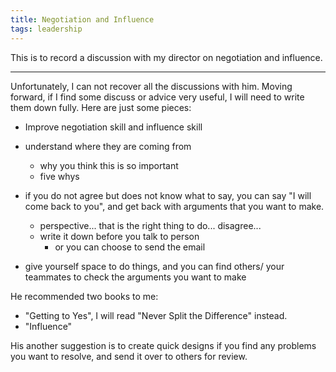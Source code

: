 ```yaml
---
title: Negotiation and Influence
tags: leadership
---
```


This is to record a discussion with my director on negotiation and influence.

<!--more-->

---

Unfortunately, I can not recover all the discussions with him. 
Moving forward, if I find some discuss or advice very useful, I will need to write them down fully.
Here are just some pieces:

- Improve negotiation skill and influence skill

- understand where they are coming from
    - why you think this is so important
    - five whys

- if you do not agree but does not know what to say, you can say "I will come back to you", and get back with arguments that you want to make. 
    - perspective... that is the right thing to do... disagree...
    - write it down before you talk to person
        - or you can choose to send the email
- give yourself space to do things, and you can find others/ your teammates to check the arguments you want to make

He recommended two books to me:

- "Getting to Yes", I will read "Never Split the Difference" instead.
- "Influence"

His another suggestion is to create quick designs if you find any problems you want to resolve, and send it over to others for review.

